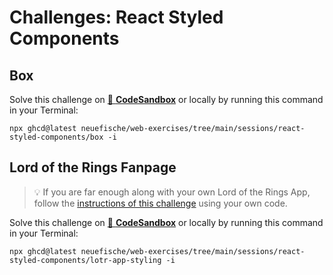 # Challenges: React Styled Components

## Box

Solve this challenge on
[🔗 **CodeSandbox**](https://codesandbox.io/s/github/neuefische/web-exercises/tree/main/sessions/react-styled-components/box?file=/README.md)
or locally by running this command in your Terminal:

```
npx ghcd@latest neuefische/web-exercises/tree/main/sessions/react-styled-components/box -i
```

## Lord of the Rings Fanpage

> 💡 If you are far enough along with your own Lord of the Rings App, follow the
> [instructions of this challenge](https://github.com/neuefische/web-exercises/tree/main/sessions/react-styled-components/lotr-app-styling?file=/README.md)
> using your own code.

Solve this challenge on
[🔗 **CodeSandbox**](https://codesandbox.io/s/github/neuefische/web-exercises/tree/main/sessions/react-styled-components/lotr-app-styling?file=/README.md)
or locally by running this command in your Terminal:

```
npx ghcd@latest neuefische/web-exercises/tree/main/sessions/react-styled-components/lotr-app-styling -i
```
